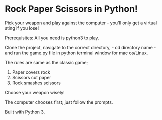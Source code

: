 # Rock Paper Scissors in Python!

Pick your weapon and play against the computer - you'll only get  a virtual sting if you lose!

Prerequisites: All you need is python3 to play.

Clone the project, navigate to the correct directory, - cd directory name - and run the game.py file in python terminal window for mac os/Linux.

The rules are same as the classic game;
1. Paper covers rock
2. Scissors cut paper
3. Rock smashes scissors

Choose your weapon wisely!

The computer chooses first; just follow the prompts.

Built with Python 3.